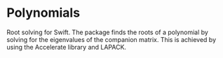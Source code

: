# Polynomials


Root solving for Swift. The package finds the roots of a polynomial by solving for the eigenvalues of the companion matrix. This is achieved by using the Accelerate library and LAPACK.
